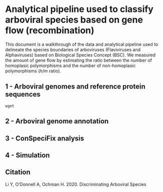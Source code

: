 # Analytical pipeline used to classify arboviral species based on gene flow (recombination)

This document is a walkthrough of the data and analytical pipeline used to delineate the species boundaries of arboviruses (Flaviviruses and Alphaviruses) based on Biological Species Concept (BSC). We measured the amount of gene flow by estimating the ratio between the number of homoplasic polymorphisms and the number of non-homoplasic polymorphisms (*h/m* ratio).

## 1 - Arboviral genomes and reference protein sequences

    wget

## 2 - Arboviral genome annotation

## 3 - ConSpeciFix analysis

## 4 - Simulation

## Citation

Li Y, O’Donnell A, Ochman H. 2020. Discriminating Arboviral Species
